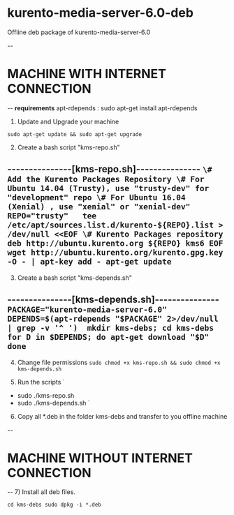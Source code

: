 # kurento-media-server-6.0-deb
Offline deb package of kurento-media-server-6.0


--
# MACHINE WITH INTERNET CONNECTION
--
**requirements**
apt-rdepends : sudo apt-get install apt-rdepends

1) Update and Upgrade your machine

`sudo apt-get update && sudo apt-get upgrade`

2) Create a bash script "kms-repo.sh" 

---------------[kms-repo.sh]---------------
`
\# Add the Kurento Packages Repository
\# For Ubuntu 14.04 (Trusty), use "trusty-dev" for "development" repo
\# For Ubuntu 16.04 (Xenial) , use "xenial" or "xenial-dev" 
REPO="trusty"  
tee /etc/apt/sources.list.d/kurento-${REPO}.list > /dev/null <<EOF
\# Kurento Packages repository
deb http://ubuntu.kurento.org ${REPO} kms6
EOF
wget http://ubuntu.kurento.org/kurento.gpg.key -O - | apt-key add -
apt-get update
`
-------------------------------------------

3) Create a bash script "kms-depends.sh"

---------------[kms-depends.sh]---------------
`
PACKAGE="kurento-media-server-6.0"
DEPENDS=$(apt-rdepends "$PACKAGE" 2>/dev/null | grep -v '^ ') 
mkdir kms-debs; cd kms-debs
for D in $DEPENDS; do
  apt-get download "$D"
done
`
----------------------------------------------
4) Change file permissions
`sudo chmod +x kms-repo.sh && sudo chmod +x kms-depends.sh`

5) Run the scripts
`
- sudo ./kms-repo.sh
- sudo ./kms-depends.sh
`

6) Copy all \*.deb in the folder kms-debs and transfer to you offline machine

--
# MACHINE WITHOUT INTERNET CONNECTION
--
7) Install all deb files.

`cd kms-debs
sudo dpkg -i *.deb
`
